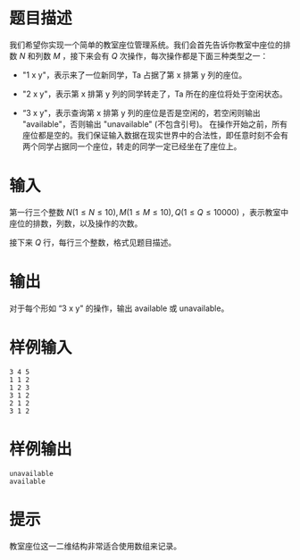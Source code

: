 # 题目描述

我们希望你实现一个简单的教室座位管理系统。我们会首先告诉你教室中座位的排数 $N$ 和列数 $M$ ，接下来会有 $Q$ 次操作，每次操作都是下面三种类型之一：

* "1 x y"，表示来了一位新同学，Ta 占据了第 x 排第 y 列的座位。
 
* "2 x y"，表示第 x 排第 y 列的同学转走了，Ta 所在的座位将处于空闲状态。

* “3 x y"，表示查询第 x 排第 y 列的座位是否是空闲的，若空闲则输出 "available"，否则输出 "unavailable" (不包含引号)。
在操作开始之前，所有座位都是空的。我们保证输入数据在现实世界中的合法性，即任意时刻不会有两个同学占据同一个座位，转走的同学一定已经坐在了座位上。

# 输入

第一行三个整数 $N(1\leq N\leq 10),M(1\leq M\leq 10),Q(1\leq Q\leq 10000)$ ，表示教室中座位的排数，列数，以及操作的次数。

接下来 $Q$ 行，每行三个整数，格式见题目描述。

# 输出

对于每个形如 “3 x y" 的操作，输出 available 或 unavailable。

# 样例输入

```
3 4 5
1 1 2
1 2 3
3 1 2
2 1 2
3 1 2
```

# 样例输出

```
unavailable
available
```

# 提示

教室座位这一二维结构非常适合使用数组来记录。
